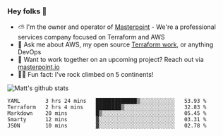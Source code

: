 

### Hey folks 👋

- ⛅️ I'm the owner and operator of [Masterpoint](https://masterpoint.io) - We're a professional services company focused on Terraform and AWS
- 💬 Ask me about AWS, my open source [Terraform work](https://github.com/masterpointio?q=terraform&type=&language=hcl), or anything DevOps
- 🔨 Want to work together on an upcoming project? Reach out via [masterpoint.io](https://masterpoint.io)
- 🧗‍♂️ Fun fact: I've rock climbed on 5 continents! 


![Matt's github stats](https://github-readme-stats.vercel.app/api?username=Gowiem&count_private=true&theme=cobalt&show_icons=true)

<!--START_SECTION:waka-->
```text
YAML        3 hrs 24 mins   █████████████▒░░░░░░░░░░░   53.93 % 
Terraform   2 hrs 4 mins    ████████▒░░░░░░░░░░░░░░░░   32.83 % 
Markdown    20 mins         █▒░░░░░░░░░░░░░░░░░░░░░░░   05.45 % 
Smarty      12 mins         ▓░░░░░░░░░░░░░░░░░░░░░░░░   03.31 % 
JSON        10 mins         ▓░░░░░░░░░░░░░░░░░░░░░░░░   02.78 % 
```
<!--END_SECTION:waka-->
